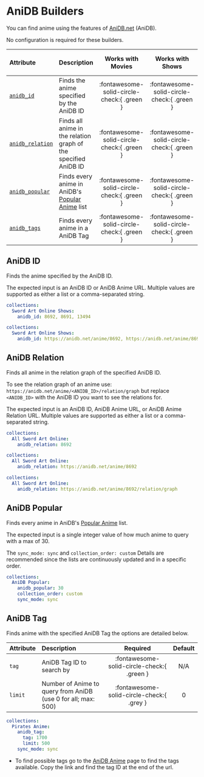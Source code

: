 # AniDB Builders

You can find anime using the features of [AniDB.net](https://anidb.net/) (AniDB).

No configuration is required for these builders.

| Attribute                           | Description                                                                                    | Works with Movies | Works with Shows | Works with Playlists and Custom Sort |
|:------------------------------------|:-----------------------------------------------------------------------------------------------|:-----------------:|:----------------:|:------------------------------------:|
| [`anidb_id`](#anidb-id)             | Finds the anime specified by the AniDB ID                                                      |      :fontawesome-solid-circle-check:{ .green }      |     :fontawesome-solid-circle-check:{ .green }      |               :fontawesome-solid-circle-check:{ .grey }               |
| [`anidb_relation`](#anidb-relation) | Finds all anime in the relation graph of the specified AniDB ID                                |      :fontawesome-solid-circle-check:{ .green }      |     :fontawesome-solid-circle-check:{ .green }      |               :fontawesome-solid-circle-check:{ .grey }               |
| [`anidb_popular`](#anidb-popular)   | Finds every anime in AniDB's [Popular Anime](https://anidb.net/latest/anime/popular/?h=1) list |      :fontawesome-solid-circle-check:{ .green }      |     :fontawesome-solid-circle-check:{ .green }      |               :fontawesome-solid-circle-check:{ .green }                |
| [`anidb_tags`](#anidb-tag)          | Finds every anime in a AniDB Tag                                                               |      :fontawesome-solid-circle-check:{ .green }      |     :fontawesome-solid-circle-check:{ .green }      |               :fontawesome-solid-circle-check:{ .grey }               |

## AniDB ID

Finds the anime specified by the AniDB ID.

The expected input is an AniDB ID or AniDB Anime URL. Multiple values are supported as either a list or a comma-separated string.

```yaml
collections:
  Sword Art Online Shows:
    anidb_id: 8692, 8691, 13494
```
```yaml
collections:
  Sword Art Online Shows:
    anidb_id: https://anidb.net/anime/8692, https://anidb.net/anime/8691, https://anidb.net/anime/13494
```

## AniDB Relation

Finds all anime in the relation graph of the specified AniDB ID.

To see the relation graph of an anime use: `https://anidb.net/anime/<ANIDB_ID>/relation/graph` but replace `<ANIDB_ID>` with the AniDB ID you want to see the relations for.

The expected input is an AniDB ID, AniDB Anime URL, or AniDB Anime Relation URL. Multiple values are supported as either a list or a comma-separated string.

```yaml
collections:
  All Sword Art Online:
    anidb_relation: 8692
```
```yaml
collections:
  All Sword Art Online:
    anidb_relation: https://anidb.net/anime/8692
```
```yaml
collections:
  All Sword Art Online:
    anidb_relation: https://anidb.net/anime/8692/relation/graph
```

## AniDB Popular

Finds every anime in AniDB's [Popular Anime](https://anidb.net/latest/anime/popular/?h=1) list.

The expected input is a single integer value of how much anime to query with a max of 30.

The `sync_mode: sync` and `collection_order: custom` Details are recommended since the lists are continuously updated and in a specific order. 

```yaml
collections:
  AniDB Popular:
    anidb_popular: 30
    collection_order: custom
    sync_mode: sync
```

## AniDB Tag

Finds anime with the specified AniDB Tag the options are detailed below. 

| Attribute | Description                                                   | Required | Default |
|:----------|:--------------------------------------------------------------|:--------:|:-------:|
| `tag`     | AniDB Tag ID to search by                                     | :fontawesome-solid-circle-check:{ .green }  |   N/A   |
| `limit`   | Number of Anime to query from AniDB (use 0 for all; max: 500) | :fontawesome-solid-circle-check:{ .grey } |    0    |

```yaml
collections:
  Pirates Anime:
    anidb_tag:
      tag: 1700
      limit: 500
    sync_mode: sync
```

* To find possible tags go to the [AniDB Anime](https://anidb.net/tag) page to find the tags available. Copy the link and find the tag ID at the end of the url.
